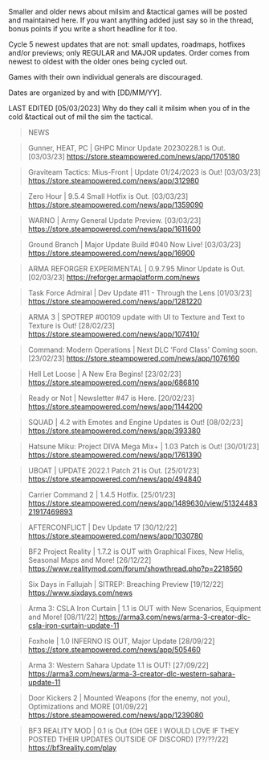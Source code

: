 Smaller and older news about milsim and &tactical games will be posted and maintained here. If you want anything added just say so in the thread, bonus points if you write a short headline for it too.

Cycle 5 newest updates that are not: small updates, roadmaps, hotfixes and/or previews; only REGULAR and MAJOR updates.
Order comes from newest to oldest with the older ones being cycled out.

Games with their own individual generals are discouraged.

Dates are organized by and with [DD/MM/YY].

LAST EDITED [05/03/2023]
Why do they call it milsim when you of in the cold &tactical out of mil the sim the tactical.

>NEWS

>Gunner, HEAT, PC | GHPC Minor Update 20230228.1 is Out. [03/03/23]
https://store.steampowered.com/news/app/1705180

>Graviteam Tactics: Mius-Front | Update 01/24/2023 is Out! [03/03/23]
https://store.steampowered.com/news/app/312980

>Zero Hour | 9.5.4 Small Hotfix is Out. [03/03/23]
https://store.steampowered.com/news/app/1359090

>WARNO | Army General Update Preview. [03/03/23]
https://store.steampowered.com/news/app/1611600

>Ground Branch | Major Update Build #040 Now Live! [03/03/23]
https://store.steampowered.com/news/app/16900

>ARMA REFORGER EXPERIMENTAL | 0.9.7.95 Minor Update is Out. [02/03/23]
https://reforger.armaplatform.com/news

>Task Force Admiral | Dev Update #11 - Through the Lens [01/03/23] 
https://store.steampowered.com/news/app/1281220

>ARMA 3 | SPOTREP #00109 update with UI to Texture and Text to Texture is Out! [28/02/23]
https://store.steampowered.com/news/app/107410/

>Command: Modern Operations | Next DLC 'Ford Class' Coming soon. [23/02/23]
https://store.steampowered.com/news/app/1076160

>Hell Let Loose | A New Era Begins! [23/02/23]
https://store.steampowered.com/news/app/686810

>Ready or Not | Newsletter #47 is Here. [20/02/23]
https://store.steampowered.com/news/app/1144200

>SQUAD | 4.2 with Emotes and Engine Updates is Out! [08/02/23]
https://store.steampowered.com/news/app/393380

>Hatsune Miku: Project DIVA Mega Mix+ | 1.03 Patch is Out! [30/01/23]
https://store.steampowered.com/news/app/1761390

>UBOAT | UPDATE 2022.1 Patch 21 is Out. [25/01/23]
https://store.steampowered.com/news/app/494840

>Carrier Command 2 | 1.4.5 Hotfix. [25/01/23]
https://store.steampowered.com/news/app/1489630/view/5132448321917469893

>AFTERCONFLICT | Dev Update 17 [30/12/22]
https://store.steampowered.com/news/app/1030780

>BF2 Project Reality | 1.7.2 is OUT with Graphical Fixes, New Helis, Seasonal Maps and More!  [26/12/22]
https://www.realitymod.com/forum/showthread.php?p=2218560

>Six Days in Fallujah | SITREP: Breaching Preview [19/12/22]
https://www.sixdays.com/news 

>Arma 3: CSLA Iron Curtain | 1.1 is OUT with New Scenarios, Equipment and More! [08/11/22]
https://arma3.com/news/arma-3-creator-dlc-csla-iron-curtain-update-11

>Foxhole | 1.0 INFERNO IS OUT, Major Update [28/09/22]
https://store.steampowered.com/news/app/505460

>Arma 3: Western Sahara Update 1.1 is OUT! [27/09/22]
https://arma3.com/news/arma-3-creator-dlc-western-sahara-update-11

>Door Kickers 2 | Mounted Weapons (for the enemy, not you), Optimizations and MORE [01/09/22]
https://store.steampowered.com/news/app/1239080

>BF3 REALITY MOD | 0.1 is Out (OH GEE I WOULD LOVE IF THEY POSTED THEIR UPDATES OUTSIDE OF DISCORD) [??/??/22]
https://bf3reality.com/play
